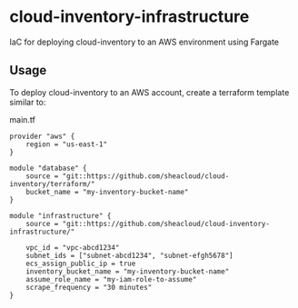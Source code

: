 # cloud-inventory-infrastructure
IaC for deploying cloud-inventory to an AWS environment using Fargate

## Usage

To deploy cloud-inventory to an AWS account, create a terraform template similar to:

main.tf
```hcl
provider "aws" {
    region = "us-east-1"
}

module "database" {
    source = "git::https://github.com/sheacloud/cloud-inventory/terraform/"
    bucket_name = "my-inventory-bucket-name"
}

module "infrastructure" {
    source = "git::https://github.com/sheacloud/cloud-inventory-infrastructure/"

    vpc_id = "vpc-abcd1234"
    subnet_ids = ["subnet-abcd1234", "subnet-efgh5678"]
    ecs_assign_public_ip = true
    inventory_bucket_name = "my-inventory-bucket-name"
    assume_role_name = "my-iam-role-to-assume"
    scrape_frequency = "30 minutes"
}
```
